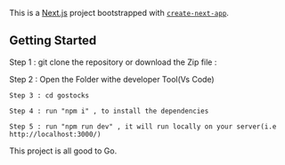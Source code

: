 This is a [Next.js](https://nextjs.org/) project bootstrapped with [`create-next-app`](https://github.com/vercel/next.js/tree/canary/packages/create-next-app).

## Getting Started

Step 1 :  git clone the repository or download the Zip file :

Step 2 : Open the Folder withe developer Tool(Vs Code)


```In terminal 
Step 3 : cd gostocks

Step 4 : run "npm i" , to install the dependencies

Step 5 : run "npm run dev" , it will run locally on your server(i.e http://localhost:3000/)
```

This project is all good to Go.

